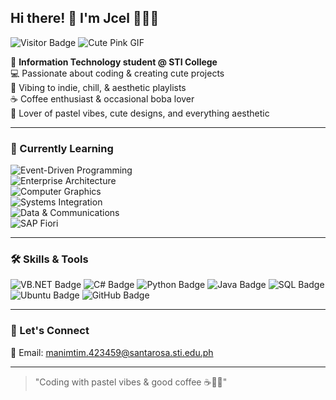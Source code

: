 ## Hi there! 👋 I'm Jcel 💖🎀✨

![Visitor Badge](https://visitor-badge.laobi.icu/badge?page_id=jcelmanimtim.jcelmanimtim)
![Cute Pink GIF]([https://media.giphy.com/media/l0MYt5jPR6QX5pnqM/giphy.gif](https://media1.giphy.com/media/v1.Y2lkPTc5MGI3NjExa3MzbnFvM3hlcmozMnQ0amcydzYwcDU1YmdjZjJlcDFxOGhtNWIwNSZlcD12MV9pbnRlcm5hbF9naWZfYnlfaWQmY3Q9Zw/l4FGnkt4OpJf5JcJy/giphy.gif))

🎀 **Information Technology student @ STI College**  
💻 Passionate about coding & creating cute projects  
🎵 Vibing to indie, chill, & aesthetic playlists  
☕ Coffee enthusiast & occasional boba lover  
🌸 Lover of pastel vibes, cute designs, and everything aesthetic  

---

### 🌸 Currently Learning  

![Event-Driven Programming](https://img.shields.io/badge/-Event--Driven%20Programming-FFC0CB?style=for-the-badge)  
![Enterprise Architecture](https://img.shields.io/badge/-Enterprise%20Architecture-FFB6C1?style=for-the-badge)  
![Computer Graphics](https://img.shields.io/badge/-Computer%20Graphics-FF69B4?style=for-the-badge)  
![Systems Integration](https://img.shields.io/badge/-Systems%20Integration-DB7093?style=for-the-badge)  
![Data & Communications](https://img.shields.io/badge/-Data%20&%20Comms-FF82AB?style=for-the-badge)  
![SAP Fiori](https://img.shields.io/badge/-SAP%20Fiori-FF1493?style=for-the-badge)    

---

### 🛠️ Skills & Tools
![VB.NET Badge](https://img.shields.io/badge/VB.NET-68217A?style=for-the-badge&logo=visual-studio&logoColor=white)
![C# Badge](https://img.shields.io/badge/C%23-239120?style=for-the-badge&logo=c-sharp&logoColor=white)
![Python Badge](https://img.shields.io/badge/Python-3776AB?style=for-the-badge&logo=python&logoColor=white)
![Java Badge](https://img.shields.io/badge/Java-007396?style=for-the-badge&logo=java&logoColor=white)
![SQL Badge](https://img.shields.io/badge/SQL-4479A1?style=for-the-badge&logo=mysql&logoColor=white)
![Ubuntu Badge](https://img.shields.io/badge/Ubuntu-E95420?style=for-the-badge&logo=ubuntu&logoColor=white)
![GitHub Badge](https://img.shields.io/badge/GitHub-181717?style=for-the-badge&logo=github&logoColor=white)

---

### 💌 Let's Connect
📧 Email: manimtim.423459@santarosa.sti.edu.ph  

---

> "Coding with pastel vibes & good coffee ☕🌸✨"
